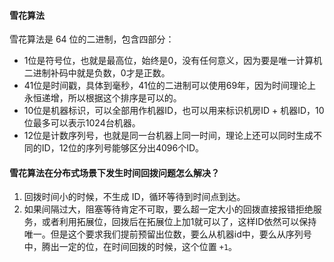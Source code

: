 #### 雪花算法

雪花算法是 64 位的二进制，包含四部分：

- 1位是符号位，也就是最高位，始终是0，没有任何意义，因为要是唯一计算机二进制补码中就是负数，0才是正数。
- 41位是时间戳，具体到毫秒，41位的二进制可以使用69年，因为时间理论上永恒递增，所以根据这个排序是可以的。
- 10位是机器标识，可以全部用作机器ID，也可以用来标识机房ID + 机器ID，10位最多可以表示1024台机器。
- 12位是计数序列号，也就是同一台机器上同一时间，理论上还可以同时生成不同的ID，12位的序列号能够区分出4096个ID。



#### 雪花算法在分布式场景下发生时间回拨问题怎么解决？

1. 回拨时间小的时候，不生成 ID，循环等待到时间点到达。
2. 如果间隔过大，阻塞等待肯定不可取，要么超一定大小的回拨直接报错拒绝服务，或者利用拓展位，回拨后在拓展位上加1就可以了，这样ID依然可以保持唯一。但是这个要求我们提前预留出位数，要么从机器id中，要么从序列号中，腾出一定的位，在时间回拨的时候，这个位置 `+1`。